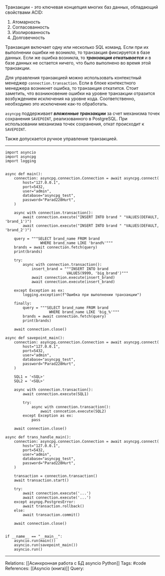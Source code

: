 Транзакции - это ключевая концепция многих баз данных, обладающий свойствами ACID:
1. Атомарность
2. Согласованность
3. Изолированность
4. Долговечность

Транзакция включает одну или несколько SQL команд. Если при их выполнении ошибки не возникло, то транзакция фиксируется в базе данных. Если же ошибка возникла, то ***транзакция откатывается*** и в базе данных не остается ничего, что было выполнено во время этой транзакции. 

Для управления транзакцией можно использовать контекстный менеджер `connection.transaction`. Если в блоке контекстного менеджера возникнет ошибка, то транзакция откатится. 
Стоит заметить, что возникновение ошибки на уровне транзакции отразится возбуждением исключения на уровне кода. Соответственно, необходимо это исключение как-то обработать. 

`asyncpg` поддерживает ***вложенные транзакции*** за счет механизма точек сохранения `SAVEPOINT`, реализованного в PostgreSQL. При использовании механизма точек сохранения, откат происходит к `SAVEPOINT`. 

Также допускается ручное управление транзакцией. 

___
```
import asyncio
import asyncpg
import logging


async def main():
    connection: asyncpg.connection.Connection = await asyncpg.connect(
        host="127.0.0.1",
        port=5432,
        user="admin",
        database="asyncpg_test",
        password="Parad228Hurt",
    )

    async with connection.transaction():
        await connection.execute("INSERT INTO brand " "VALUES(DEFAULT, 'brand_1')")
        await connection.execute("INSERT INTO brand " "VALUES(DEFAULT, 'brand_2')")

    query = """SELECT brand_name FROM brand
			    WHERE brand_name LIKE 'brand%'"""
    brands = await connection.fetch(query)
    print(brands)

    try:
        async with connection.transaction():
            insert_brand = """INSERT INTO brand 
				            VALUES(9999, 'big_brand')"""
            await connection.execute(insert_brand)
            await connection.execute(insert_brand)

    except Exception as ex:
        logging.exception(f"Ошибка при выполнении транзакции")

    finally:
        query = """SELECT brand_name FROM brand 
			        WHERE brand_name LIKE 'big_%'"""
        brands = await connection.fetch(query)
        print(brands)

    await connection.close()

async def savepoint_main():
    connection: asyncpg.connection.Connection = await asyncpg.connect(
        host="127.0.0.1",
        port=5432,
        user="admin",
        database="asyncpg_test",
        password="Parad228Hurt",
    )

	SQL1 = '<SQL>'
	SQL2 = '<SQL>'
	
    async with connection.transaction():
	    await connection.execute(SQL1)

		try:
			async with connection.transaction():
				await conncetion.execute(SQL2)
		except Exception as ex:
			pass

	await connection.close()

async def trans_handle_main():
	connection: asyncpg.connection.Connection = await asyncpg.connect(
        host="127.0.0.1",
        port=5432,
        user="admin",
        database="asyncpg_test",
        password="Parad228Hurt",
    )

	transaction = connection.transaction()
	await transaction.start()
	
	try:
		await connection.execute('...')
		await connection.execute('...')
	except asynpg.PostgresError:
		await transaction.rollback()
	else:
		await transaction.commit()
	
	await connection.close()


if __name__ == "__main__":
    asyncio.run(main())
    asyncio.run(savepoint_main())
    asyncio.run()

```
___

Relations: [[Асинхронная работа с БД asyncio Python]]
Tags: #code
References: [[Asyncio (книга)]] 
Query: 